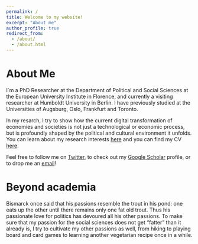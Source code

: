 ```yaml
---
permalink: /
title: Welcome to my website!
excerpt: "About me"
author_profile: true
redirect_from: 
  - /about/
  - /about.html
---
```



About Me
=====

I´m a PhD Researcher at the Department of Political and Social Sciences at the European University Institute in Florence, and currently a visiting researcher at Humboldt University in Berlin. I have previously studied at the Universities of Augsburg, Oslo, Frankfurt and Toronto. 

In my resarch, I try to show how the current digital transformation of economies and societies is not just a technological or economic process, but is profoundly shaped by the political and cultural environment it unfolds. You can learn about my research interests [here](https://timoseidl.com/research/) and you can find my CV [here](https://timoseidl.com/cv/). 

Feel free to follow me on [Twitter](https://twitter.com/Timo_Seidl), to check out my [Google Scholar](https://scholar.google.com/citations?user=0sdYB3AAAAAJ&hl=de) profile, or to drop me an [email](timo.seidl@eui.eu)!

Beyond academia
=====

Bismarck once said that his passions resemble the trout in his pond: one eats up the other until there remains only one fat old trout. Thus his passionate love for politics has devoured all his other passions. To make sure that my passion for the social sciences does not get “fatter” than it already is, I try to cultivate my other passions as well, from hiking to playing board and card games to learning another vegetarian recipe once in a while.
